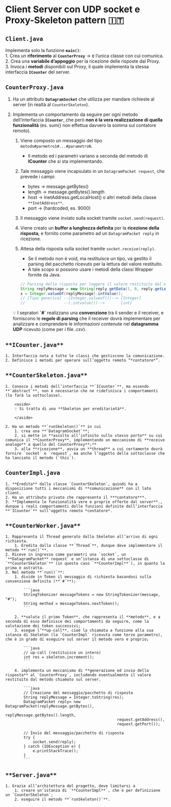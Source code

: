 # Client Server con UDP socket e Proxy-Skeleton pattern 🇮🇹
## **`Client.java`**
Implementa solo la funzione **`main()`**:<br/>
    1. Crea un **riferimento** al **`CounterProxy`** → è l’unica classe con cui comunica.<br/>
    2. Crea una **variabile d’appoggio** per la ricezione delle risposte dal Proxy.<br/>
    3. Invoca i **metodi** disponibili sul Proxy, il quale implementa la stessa interfaccia **`ICounter`** del server.
## **`CounterProxy.java`**
1. Ha un attributo **`DatagramSocket`** che utilizza per mandare richieste al server (in realtà al `CounterSkeleton`).
2. Implementa un comportamento da seguire per ogni metodo dell’interfaccia **`ICounter`**, che però **non è la vera realizzazione di quella funzionalità** (es. sum() non effettua davvero la somma sul contatore remoto).
    1. Viene composto un messaggio del tipo `metodo#parmetro1#...#parametroN`.
        - Il metodo ed i parametri variano a seconda del metodo di **ICounter** che si sta implementando.
    2. Tale messaggio viene incapsulato in un `DatagramPacket request`, che prevede i campi:
        - bytes → message.getBytes()
        - length → message.getBytes().length
        - host → InetAddress.getLocalHost() o altri metodi della classe `**InetAddress**`.
        - port → (hardcoded, es. 9000)
    3. Il messaggio viene inviato sulla socket tramite `socket.send(request)`.
    4. Viene creato un **buffer a lunghezza definita** per la **ricezione della risposta**, e fornito come parametro ad un `DatagramPacket reply` in ricezione.
    5. Attesa della risposta sulla socket tramite `socket.receive(reply)`.
        - Se il metodo non è void, ma restituisce un tipo, va gestito il parsing del pacchetto ricevuto per la lettura del valore restituito.
        - A tale scopo si possono usare i metodi della classi Wrapper fornite da Java.

        ```java
        // Parsing della risposta per leggere il valore restituito dal metodo
        String replyMessage = new String(reply.getData(), 0, reply.getLength());
        x = Integer.valueOf(replyMessage).intValue();
        // [Tipo generico] --(Integer.valueof())--> [Integer]
        //                 --(.intvalue())-->       [int]
        ```


    <aside>
    💡 I sepratori <b>`#`</b> realizzano una <b>convenzione</b> tra il sender e il receiver, e forniscono le <b>regole di parsing</b> che il receiver dovrà implementare per analizzare e comprendere le informazioni contenute nel <b>datagramma UDP</b> ricevuto (come per i file <i>.csv</i>).

    </aside>
        
## `**ICounter.java**`
    1. Interfaccia nota a tutte le classi che gestiscono la comunicazione.
    2. Definisce i metodi per operare sull’oggetto remoto “*contatore*”.
## `**CounterSkeleton.java**`
    1. Conosce i metodi dell’interfaccia **`ICounter`**, ma essendo **`abstract`**, non è necessario che ne ridefinisca i comportamenti (lo farà la sottoclasse).
        
        <aside>
        💡 Si tratta di uno **Skeleton per ereditarietà**.
        
        </aside>
        
    2. Ha un metodo **`runSkeleton()`** in cui
        1. crea una **`DatagramSocket`**;
        2. si mette in **ascolto all’infinito sullo stesso porto** su cui comunica il **CounterProxy**, implementando un meccanismo di **receive analogo** a quello del CounterProxy**;**
        3. alla **ricezione**, avvia un **thread** a cui certamente dovrà fornire `socket` e `request`, ma anche l’oggetto della sottoclasse che ha lanciato il metodo (`this`).
## **`CounterImpl.java`**
    1. **Eredita** dalla classe `CounterSkeleton`, quindi ha a disposizione tutti i meccanismi di **comunicazione** con il lato client.
    2. Ha un attributo privato che rappresenta il ***contatore***.
    3. **Implementa le funzionalità vere e proprie offerte dal server**., dunque i reali comportamenti delle funzioni definite dall’interfaccia **`ICounter`** sull’oggetto remoto *contatore*.
## `**CounterWorker.java**`
    1. Rappresenta il Thread generato dallo Skeleton all’arrivo di ogni richiesta.
        1. Eredita dalla classe **`Thread`**, dunque deve implementare il metodo **`run()`**.
    2. Riceve in ingresso come parametri una `socket`, un `**DatagramPacket** request` e un’istanza di una sottoclasse di `**CounterSkeleton`** (in questo caso `**CounterImpl**`), in quanto la prima è astratta.
    3. Nel metodo **`run()`**:
        1. divide in Token il messaggio di richiesta basandosi sulla convenzione definita (**`#`**);
            
            ```java
            StringTokenizer messageTokens = new StringTokenizer(message, "#");
            String method = messageTokens.nextToken();
            ```
            
        2. **valuta il primo Token**, che rappresenta il **metodo**, e a seconda di esso definisce dei comportamenti da seguire, come la valutazione dei token successivi;
        3. esegue l’**up-call**, cioè la chiamata a funzione alla sua istanza di Skeleton (la `CounterImpl` ricevuta come terzo parametro), che è in grado di eseguire sul server il metodo vero e proprio;
            
            ```java
            // up-call (restituisce un intero)
            int res = skeleton.increment();
            ```
            
        4. implementa un meccanismo di **generazione ed invio della risposta** al `CounterProxy`, includendo eventualmente il valore restituito dal metodo chiamato sul server.
            
            ```java
            // Creazione del messaggio/pacchetto di risposta
            String replyMessage = Integer.toString(res);
            DatagramPacket reply= new DatagramPacket(replyMessage.getBytes(),
                                                     replyMessage.getBytes().length,
                                                     request.getAddress(),
                                                     request.getPort());
            
            // Invio del messaggio/pacchetto di risposta
            try {
                socket.send(reply);
            } catch (IOException e) {
                e.printStackTrace();
            }
            ```
## `**Server.java**`
    1. Grazie all’architettura del progetto, deve limitarsi a
        1. creare un’istanza di `**CounterImpl**`, che è per definizione un `CounterSkeleton`;
        2. eseguire il metodo **`runSkeleton()`**.
